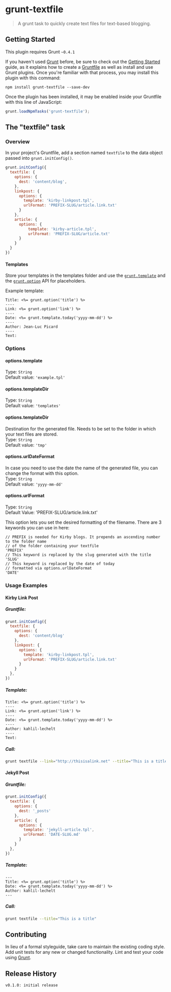 # grunt-textfile

> A grunt task to quickly create text files for text-based blogging.

## Getting Started
This plugin requires Grunt `~0.4.1`

If you haven't used [Grunt](http://gruntjs.com/) before, be sure to check out the [Getting Started](http://gruntjs.com/getting-started) guide, as it explains how to create a [Gruntfile](http://gruntjs.com/sample-gruntfile) as well as install and use Grunt plugins. Once you're familiar with that process, you may install this plugin with this command:

```shell
npm install grunt-textfile --save-dev
```

Once the plugin has been installed, it may be enabled inside your Gruntfile with this line of JavaScript:

```js
grunt.loadNpmTasks('grunt-textfile');
```

## The "textfile" task

### Overview
In your project's Gruntfile, add a section named `textfile` to the data object passed into `grunt.initConfig()`.

```js
grunt.initConfig({
  textfile: {
    options: {
      dest: 'content/blog',
    },
    linkpost: {
      options: {
        template: 'kirby-linkpost.tpl',
        urlFormat: 'PREFIX-SLUG/article.link.txt'
      }
    },
    article: {
      options: {
          template: 'kirby-article.tpl',
          urlFormat: 'PREFIX-SLUG/article.txt'
      }
    }
  }
})
```

#### Templates

Store your templates in the templates folder and use the [`grunt.template`](http://gruntjs.com/api/grunt.template) and the [`grunt.option`](http://gruntjs.com/api/grunt.option) API for placeholders.

Example template: 

```
Title: <%= grunt.option('title') %>
----
Link: <%= grunt.option('link') %>
----
Date: <%= grunt.template.today('yyyy-mm-dd') %>
----
Author: Jean-Luc Picard
----
Text:
``` 

### Options

#### options.template
Type: `String`  
Default value: `'example.tpl'`  

#### options.templateDir
Type: `String`  
Default value: `'templates'`  

#### options.templateDir
Destination for the generated file. Needs to be set to the folder in which your text files are stored.  
Type: `String`  
Default value: `'tmp'`  

#### options.urlDateFormat
In case you need to use the date the name of the generated file, you can change the format with this option.  
Type: `String`  
Default value: `'yyyy-mm-dd'`  

#### options.urlFormat
Type: `String`  
Default Value: 'PREFIX-SLUG/article.link.txt'  

This option lets you set the desired formatting of the filename. There are 3 keywords you can use in here: 

```
// PREFIX is needed for Kirby blogs. It prepends an ascending number to the folder name 
// of the folder containing your textfile
'PREFIX' 
// This keyword is replaced by the slug generated with the title
'SLUG'
// This keyword is replaced by the date of today 
// formatted via options.urlDateFormat
'DATE'
```

### Usage Examples

#### Kirby Link Post

##### Gruntfile: 
```js
grunt.initConfig({
  textfile: {
    options: {
      dest: 'content/blog'
    },
    linkpost: {
      options: {
        template: 'kirby-linkpost.tpl',
        urlFormat: 'PREFIX-SLUG/article.link.txt'
      }
    }
  },
})
```

##### Template: 

```
Title: <%= grunt.option('title') %>
----
Link: <%= grunt.option('link') %>
----
Date: <%= grunt.template.today('yyyy-mm-dd') %>
----
Author: kahlil-lechelt
----
Text:
```

##### Call:
```bash
grunt textfile --link="http://thisisalink.net" --title="This is a title"
``` 

#### Jekyll Post

##### Gruntfile: 
```js
grunt.initConfig({
  textfile: {
    options: {
      dest: '_posts'
    },
    article: {
      options: {
        template: 'jekyll-article.tpl',
        urlFormat: 'DATE-SLUG.md'
      }
    }
  },
})
```

##### Template: 

```Handlebars
---
Title: <%= grunt.option('title') %>
Date: <%= grunt.template.today('yyyy-mm-dd') %>
Author: kahlil-lechelt
---
```

##### Call:
```bash
grunt textfile --title="This is a title"
``` 

## Contributing
In lieu of a formal styleguide, take care to maintain the existing coding style. Add unit tests for any new or changed functionality. Lint and test your code using [Grunt](http://gruntjs.com/).

## Release History
```
v0.1.0: initial release
```